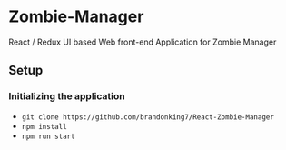 # Zombie-Manager

React / Redux UI based Web front-end Application for Zombie Manager

## Setup

### Initializing the application

- `git clone https://github.com/brandonking7/React-Zombie-Manager`
- `npm install`
- `npm run start`
